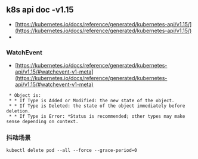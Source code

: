 ## k8s api doc -v1.15
- [https://kubernetes.io/docs/reference/generated/kubernetes-api/v1.15/](https://kubernetes.io/docs/reference/generated/kubernetes-api/v1.15/)
- []()

### WatchEvent
- [https://kubernetes.io/docs/reference/generated/kubernetes-api/v1.15/#watchevent-v1-meta](https://kubernetes.io/docs/reference/generated/kubernetes-api/v1.15/#watchevent-v1-meta)
```
 * Object is:
 * * If Type is Added or Modified: the new state of the object.
 * * If Type is Deleted: the state of the object immediately before deletion.
 * * If Type is Error: *Status is recommended; other types may make sense depending on context.
```

### 抖动场景
```
kubectl delete pod --all --force --grace-period=0
```